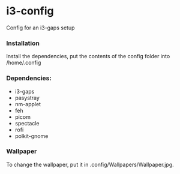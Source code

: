 # i3-config
Config for an i3-gaps setup

### Installation
Install the dependencies, put the contents of the config folder into /home/.config

### Dependencies: 
- i3-gaps
- pasystray
- nm-applet
- feh
- picom
- spectacle
- rofi
- polkit-gnome

### Wallpaper
To change the wallpaper, put it in .config/Wallpapers/Wallpaper.jpg.

